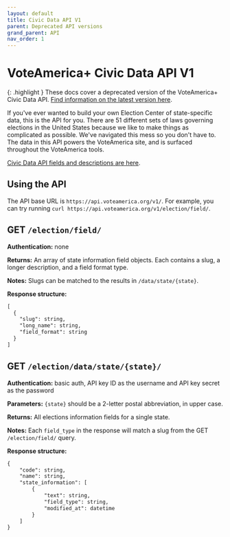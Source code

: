```yaml
---
layout: default
title: Civic Data API V1
parent: Deprecated API versions
grand_parent: API
nav_order: 1
---
```


# VoteAmerica+ Civic Data API V1

{: .highlight }
These docs cover a deprecated version of the VoteAmerica+ Civic Data API. 
[Find information on the latest version here](/api/).

If you've ever wanted to build your own Election Center of state-specific data, this is the API for you. 
There are 51 different sets of laws governing elections in the United States 
because we like to make things as complicated as possible.  We've navigated this mess so you don't have to.  
The data in this API powers the VoteAmerica site, and is surfaced throughout the VoteAmerica tools.

[Civic Data API fields and descriptions are here](https://www.voteamerica.org/civic-data-api/).

## Using the API

The API base URL is `https://api.voteamerica.org/v1/`. For example, you can try running `curl https://api.voteamerica.org/v1/election/field/`.


## GET `/election/field/`

**Authentication:** none

**Returns:** An array of state information field objects. Each contains a slug, a longer description, and a field format type.

**Notes:** Slugs can be matched to the results in `/data/state/{state}`. 

**Response structure:**

```markdown
[
  {
    "slug": string,
    "long_name": string,
    "field_format": string
  }
]
```


## GET `/election/data/state/{state}/`

**Authentication:** basic auth, API key ID as the username and API key secret as the password

**Parameters:** `{state}` should be a 2-letter postal abbreviation, in upper case.

**Returns:** All elections information fields for a single state.

**Notes:** Each `field_type` in the response will match a slug from the GET `/election/field/` query.

**Response structure:**

```markdown
{
    "code": string,
    "name": string,
    "state_information": [
        {
            "text": string,
            "field_type": string,
            "modified_at": datetime
        }
    ]
}
```

